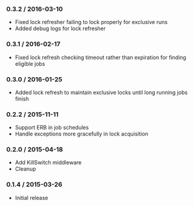### 0.3.2 / 2016-03-10

* Fixed lock refresher failing to lock properly for exclusive runs
* Added debug logs for lock refresher 

### 0.3.1 / 2016-02-17

* Fixed lock refresh checking timeout rather than expiration for finding eligible jobs

### 0.3.0 / 2016-01-25

* Added lock refresh to maintain exclusive locks until long running jobs finish

### 0.2.2 / 2015-11-11

* Support ERB in job schedules
* Handle exceptions more gracefully in lock acquisition

### 0.2.0 / 2015-04-18

* Add KillSwitch middleware
* Cleanup

### 0.1.4 / 2015-03-26

* Initial release
